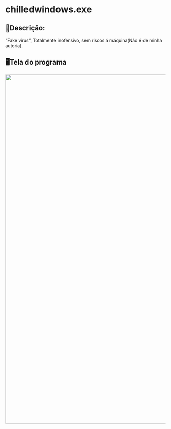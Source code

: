 <h1>chilledwindows.exe</h1>
 
<h2>💬Descrição:</h2>

“Fake vírus”, Totalmente inofensivo, sem riscos á máquina(Não é de minha autoria).

<h2>🖥️Tela do programa</h2>

<img src="https://user-images.githubusercontent.com/86376135/170057533-40af9dab-1b3e-4b69-8194-c0e675b1fbfe.png" width="1100px"/>



